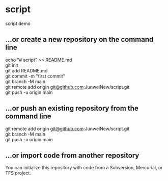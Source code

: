 # script
script demo


## …or create a new repository on the command line
echo "# script" >> README.md        
git init       
git add README.md        
git commit -m "first commit"        
git branch -M main        
git remote add origin git@github.com:JunweiNew/script.git        
git push -u origin main        

## …or push an existing repository from the command line
git remote add origin git@github.com:JunweiNew/script.git        
git branch -M main        
git push -u origin main       

## …or import code from another repository
You can initialize this repository with code from a Subversion, Mercurial, or TFS project.     


